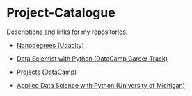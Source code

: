 # Project-Catalogue

Descriptions and links for my repositories.

- [Nanodegrees (Udacity)](https://github.com/iDataist/Project-Catalogue/blob/master/Nanodegrees.md)

- [Data Scientist with Python (DataCamp Career Track)](https://github.com/iDataist/Project-Catalogue/blob/master/Data%20Scientist%20with%20Python.md)

- [Projects (DataCamp)](https://github.com/iDataist/Project-Catalogue/blob/master/Projects.md)

- [Applied Data Science with Python (University of Michigan)](https://github.com/iDataist/Project-Catalogue/blob/master/Applied%20Data%20Science%20with%20Python.md)
